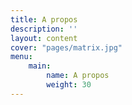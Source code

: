 ```yaml
---
title: A propos
description: ''
layout: content
cover: "pages/matrix.jpg"
menu:
    main:
        name: A propos
        weight: 30
---
```




<!-- break -->